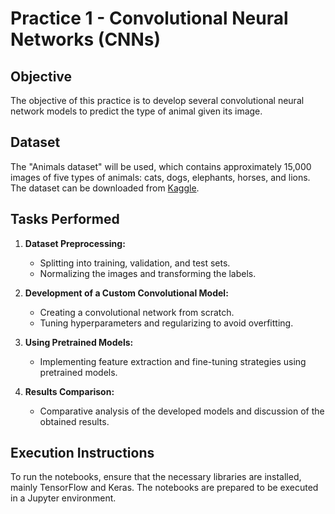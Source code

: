 # Practice 1 - Convolutional Neural Networks (CNNs)

## Objective

The objective of this practice is to develop several convolutional neural network models to predict the type of animal given its image.

## Dataset

The "Animals dataset" will be used, which contains approximately 15,000 images of five types of animals: cats, dogs, elephants, horses, and lions. The dataset can be downloaded from [Kaggle](https://www.kaggle.com/datasets/antobenedetti/animals/data).

## Tasks Performed

1. **Dataset Preprocessing:**
   - Splitting into training, validation, and test sets.
   - Normalizing the images and transforming the labels.

2. **Development of a Custom Convolutional Model:**
   - Creating a convolutional network from scratch.
   - Tuning hyperparameters and regularizing to avoid overfitting.

3. **Using Pretrained Models:**
   - Implementing feature extraction and fine-tuning strategies using pretrained models.

4. **Results Comparison:**
   - Comparative analysis of the developed models and discussion of the obtained results.

## Execution Instructions

To run the notebooks, ensure that the necessary libraries are installed, mainly TensorFlow and Keras. The notebooks are prepared to be executed in a Jupyter environment.

